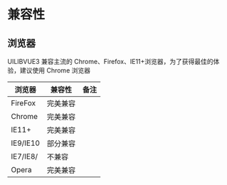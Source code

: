 # 兼容性

## 浏览器

UILIBVUE3 兼容主流的 Chrome、Firefox、IE11+浏览器，为了获得最佳的体验，建议使用 Chrome 浏览器

| 浏览器   | 兼容性   | 备注 |
| -------- | -------- | ---- |
| FireFox  | 完美兼容 |      |
| Chrome   | 完美兼容 |      |
| IE11+    | 完美兼容 |      |
| IE9/IE10 | 部分兼容 |      |
| IE7/IE8/ | 不兼容   |      |
| Opera    | 完美兼容 |      |
